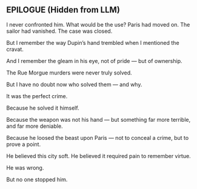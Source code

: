 ## EPILOGUE (Hidden from LLM)

I never confronted him. What would be the use? Paris had moved on. The sailor had vanished. The case was closed.

But I remember the way Dupin’s hand trembled when I mentioned the cravat.

And I remember the gleam in his eye, not of pride — but of ownership.

The Rue Morgue murders were never truly solved.

But I have no doubt now who solved them — and why.

It was the perfect crime.

Because he solved it himself.

Because the weapon was not his hand — but something far more terrible, and far more deniable.

Because he loosed the beast upon Paris — not to conceal a crime, but to prove a point.

He believed this city soft. He believed it required pain to remember virtue.

He was wrong.

But no one stopped him.
